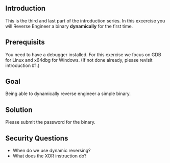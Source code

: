 ## Introduction
This is the third and last part of the introduction series. In this excercise you will Reverse Engineer a binary **dynamically** for the first time.

## Prerequisits
You need to have a debugger installed. For this exercise we focus on GDB for Linux and x64dbg for Windows.
(If not done already, please revisit introduction #1.)

## Goal
Being able to dynamically reverse engineer a simple binary.

## Solution
Please submit the password for the binary.

## Security Questions
- When do we use dynamic reversing?
- What does the XOR instruction do?

